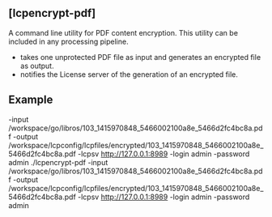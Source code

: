 
## [lcpencrypt-pdf]  

A command line utility for PDF content encryption. This utility can be included in any processing pipeline. 

* takes one unprotected PDF file as input and generates an encrypted file as output.
* notifies the License server of the generation of an encrypted file.


## Example
-input /workspace/go/libros/103_1415970848_5466002100a8e_5466d2fc4bc8a.pdf -output /workspace/lcpconfig/lcpfiles/encrypted/103_1415970848_5466002100a8e_5466d2fc4bc8a.pdf -lcpsv http://127.0.0.1:8989 -login admin -password admin 
./lcpencrypt-pdf -input /workspace/go/libros/103_1415970848_5466002100a8e_5466d2fc4bc8a.pdf -output /workspace/lcpconfig/lcpfiles/encrypted/103_1415970848_5466002100a8e_5466d2fc4bc8a.pdf -lcpsv http://127.0.0.1:8989 -login admin -password admin 